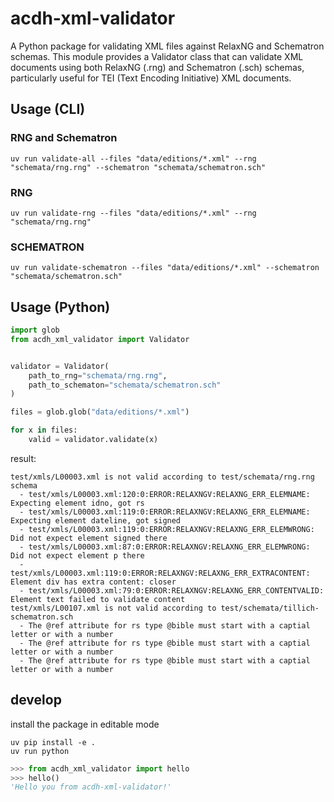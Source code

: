 # acdh-xml-validator


A Python package for validating XML files against RelaxNG and Schematron schemas.
This module provides a Validator class that can validate XML documents using
both RelaxNG (.rng) and Schematron (.sch) schemas, particularly useful for
TEI (Text Encoding Initiative) XML documents.


## Usage (CLI)

### RNG and Schematron
```shell
uv run validate-all --files "data/editions/*.xml" --rng "schemata/rng.rng" --schematron "schemata/schematron.sch"
```

### RNG
```shell
uv run validate-rng --files "data/editions/*.xml" --rng "schemata/rng.rng"
```

### SCHEMATRON
```shell
uv run validate-schematron --files "data/editions/*.xml" --schematron "schemata/schematron.sch"
```


## Usage (Python)

```python
import glob
from acdh_xml_validator import Validator


validator = Validator(
    path_to_rng="schemata/rng.rng",
    path_to_schematon="schemata/schematron.sch"
)

files = glob.glob("data/editions/*.xml")

for x in files:
    valid = validator.validate(x)
```

result:
```shell
test/xmls/L00003.xml is not valid according to test/schemata/rng.rng schema
  - test/xmls/L00003.xml:120:0:ERROR:RELAXNGV:RELAXNG_ERR_ELEMNAME: Expecting element idno, got rs
  - test/xmls/L00003.xml:119:0:ERROR:RELAXNGV:RELAXNG_ERR_ELEMNAME: Expecting element dateline, got signed
  - test/xmls/L00003.xml:119:0:ERROR:RELAXNGV:RELAXNG_ERR_ELEMWRONG: Did not expect element signed there
  - test/xmls/L00003.xml:87:0:ERROR:RELAXNGV:RELAXNG_ERR_ELEMWRONG: Did not expect element p there
  - test/xmls/L00003.xml:119:0:ERROR:RELAXNGV:RELAXNG_ERR_EXTRACONTENT: Element div has extra content: closer
  - test/xmls/L00003.xml:79:0:ERROR:RELAXNGV:RELAXNG_ERR_CONTENTVALID: Element text failed to validate content
test/xmls/L00107.xml is not valid according to test/schemata/tillich-schematron.sch
  - The @ref attribute for rs type @bible must start with a captial letter or with a number
  - The @ref attribute for rs type @bible must start with a captial letter or with a number
  - The @ref attribute for rs type @bible must start with a captial letter or with a number
```

## develop

install the package in editable mode

```shell
uv pip install -e .
uv run python
```

```python
>>> from acdh_xml_validator import hello
>>> hello()
'Hello you from acdh-xml-validator!'
```
